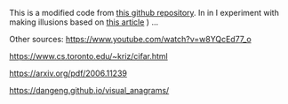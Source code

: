 This is a modified code from [this github repository](https://github.com/TeaPearce/Conditional_Diffusion_MNIST). In in I experiment with making illusions based on [this article](https://dangeng.github.io/visual_anagrams/)
)
...

Other sources:
https://www.youtube.com/watch?v=w8YQcEd77_o

https://www.cs.toronto.edu/~kriz/cifar.html

https://arxiv.org/pdf/2006.11239

https://dangeng.github.io/visual_anagrams/
